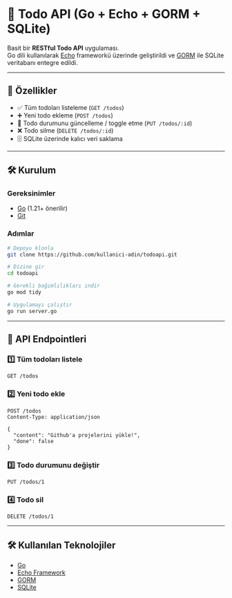 # 📝 Todo API (Go + Echo + GORM + SQLite)

Basit bir **RESTful Todo API** uygulaması.  
Go dili kullanılarak [Echo](https://echo.labstack.com/) frameworkü üzerinde geliştirildi ve [GORM](https://gorm.io/) ile SQLite veritabanı entegre edildi.  

---

## 🚀 Özellikler
- ✅ Tüm todoları listeleme (`GET /todos`)  
- ➕ Yeni todo ekleme (`POST /todos`)  
- 🔄 Todo durumunu güncelleme / toggle etme (`PUT /todos/:id`)  
- ❌ Todo silme (`DELETE /todos/:id`)  
- 🗄️ SQLite üzerinde kalıcı veri saklama  

---

## 🛠️ Kurulum

### Gereksinimler
- [Go](https://go.dev/dl/) (1.21+ önerilir)  
- [Git](https://git-scm.com/)  

### Adımlar
```bash
# Depoyu klonla
git clone https://github.com/kullanici-adin/todoapi.git

# Dizine gir
cd todoapi

# Gerekli bağımlılıkları indir
go mod tidy

# Uygulamayı çalıştır
go run server.go

```
---
## 📡 API Endpointleri

### 1️⃣ Tüm todoları listele

``` http
GET /todos
```

### 2️⃣ Yeni todo ekle

``` http
POST /todos
Content-Type: application/json

{
  "content": "Github'a projelerini yükle!",
  "done": false
}
```

### 3️⃣ Todo durumunu değiştir

``` http
PUT /todos/1
```

### 4️⃣ Todo sil

``` http
DELETE /todos/1
```

---

## 🛠 Kullanılan Teknolojiler

-   [Go](https://go.dev/)
-   [Echo Framework](https://echo.labstack.com/)
-   [GORM](https://gorm.io/)
-   [SQLite](https://www.sqlite.org/)
